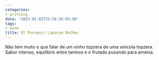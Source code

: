 ```yaml
---
categories:
- writting
date: '2023-01-02T22:56:26-03:00'
tags:
- wine
title: El Porvenir Laborum Malbec
---
```


Não tem muito o que falar de um vinho topzera de uma vinícola topzera. Sabor intenso, equilíbrio entre taninos e o frutado puxando para ameixa.
